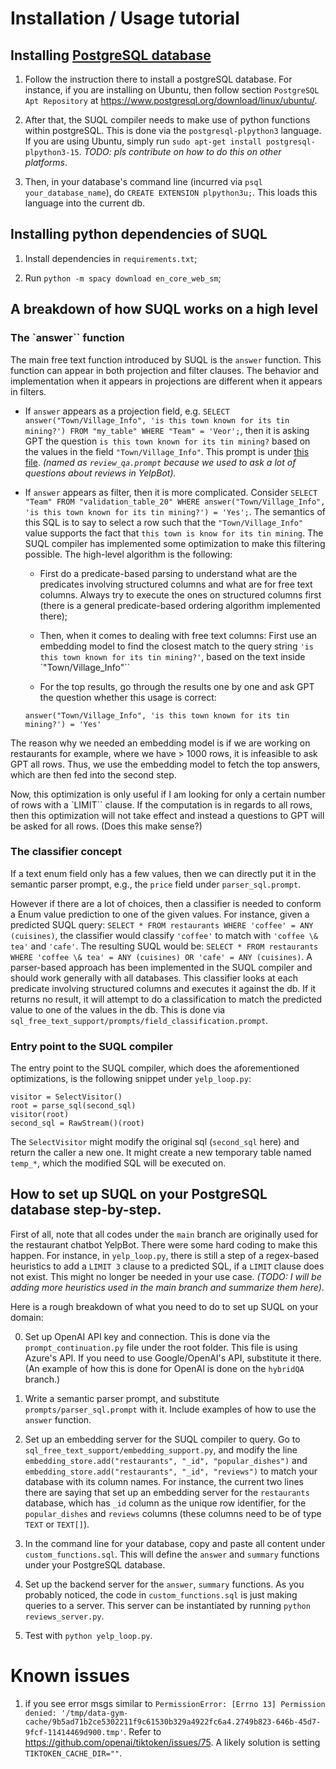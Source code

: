 # Installation / Usage tutorial

## Installing [PostgreSQL database](https://www.postgresql.org/)

1. Follow the instruction there to install a postgreSQL database. For instance, if you are installing on Ubuntu, then follow section `PostgreSQL Apt Repository` at https://www.postgresql.org/download/linux/ubuntu/.

2. After that, the SUQL compiler needs to make use of python functions within postgreSQL. This is done via the `postgresql-plpython3` language. If you are using Ubuntu, simply run `sudo apt-get install postgresql-plpython3-15`. *TODO: pls contribute on how to do this on other platforms*.

3. Then, in your database's command line (incurred via `psql your_database_name`), do `CREATE EXTENSION plpython3u;`. This loads this language into the current db.

## Installing python dependencies of SUQL

1. Install dependencies in `requirements.txt`;

2. Run `python -m spacy download en_core_web_sm`;

## A breakdown of how SUQL works on a high level

### The `answer`` function

The main free text function introduced by SUQL is the `answer` function. This function can appear in both projection and filter clauses. The behavior and implementation when it appears in projections are different when it appears in filters.

- If `answer` appears as a projection field, e.g. `SELECT answer("Town/Village_Info", 'is this town known for its tin mining?') FROM "my_table" WHERE "Team" = 'Veor';`, then it is asking GPT the question `is this town known for its tin mining?` based on the values in the field `"Town/Village_Info"`. This prompt is under [this file](prompts/review_qa.prompt). *(named as `review_qa.prompt` because we used to ask a lot of questions about reviews in YelpBot).*

- If `answer` appears as filter, then it is more complicated. Consider `SELECT "Team" FROM "validation_table_20" WHERE answer("Town/Village_Info", 'is this town known for its tin mining?') = 'Yes';`. The semantics of this SQL is to say to select a row such that the `"Town/Village_Info"` value supports the fact that `this town is know for its tin mining`. The SUQL compiler has implemented some optimization to make this filtering possible. The high-level algorithm is the following:
    
    - First do a predicate-based parsing to understand what are the predicates involving structured columns and what are for free text columns. Always try to execute the ones on structured columns first (there is a general predicate-based ordering algorithm implemented there);

    - Then, when it comes to dealing with free text columns: First use an embedding model to find the closest match to the query string `'is this town known for its tin mining?'`, based on the text inside `"Town/Village_Info"``

    - For the top results, go through the results one by one and ask GPT the question whether  this usage is correct:

    `answer("Town/Village_Info", 'is this town known for its tin mining?') = 'Yes'`

The reason why we needed an embedding model is if we are working on restaurants for example, where we have > 1000 rows, it is infeasible to ask GPT all rows. Thus, we use the embedding model to fetch the top answers, which are then fed into the second step.

Now, this optimization is only useful if I am looking for only a certain number of rows with a `LIMIT`` clause. If the computation is in regards to all rows, then this optimization will not take effect and instead a questions to GPT will be asked for all rows. (Does this make sense?)

### The classifier concept

If a text enum field only has a few values, then we can directly put it in the semantic parser prompt, e.g., the `price` field under `parser_sql.prompt`.

However if there are a lot of choices, then a classifier is needed to conform a Enum value prediction to one of the given values. For instance, given a predicted SUQL query: `SELECT * FROM restaurants WHERE 'coffee' = ANY (cuisines)`, the classifier would classify `'coffee'` to match with `'coffee \& tea'` and `'cafe'`. The resulting SUQL would be: `SELECT * FROM restaurants WHERE 'coffee \& tea' = ANY (cuisines) OR 'cafe' = ANY (cuisines)`. A parser-based approach has been implemented in the SUQL compiler and should work generally with all databases. This classifier looks at each predicate involving structured columns and executes it against the db. If it returns no result, it will attempt to do a classification to match the predicted value to one of the values in the db. This is done via `sql_free_text_support/prompts/field_classification.prompt`.

### Entry point to the SUQL compiler

The entry point to the SUQL compiler, which does the aforementioned optimizations, is the following snippet under `yelp_loop.py`:

```
visitor = SelectVisitor()
root = parse_sql(second_sql)
visitor(root)
second_sql = RawStream()(root)
```

The `SelectVisitor` might modify the original sql (`second_sql` here) and return the caller a new one. It might create a new temporary table named `temp_*`, which the modified SQL will be executed on.

## How to set up SUQL on your PostgreSQL database step-by-step.

First of all, note that all codes under the `main` branch are originally used for the restaurant chatbot YelpBot. There were some hard coding to make this happen. For instance, in `yelp_loop.py`, there is still a step of a regex-based heuristics to add a `LIMIT 3` clause to a predicted SQL, if a `LIMIT` clause does not exist. This might no longer be needed in your use case. *(TODO: I will be adding more heuristics used in the main branch and summarize them here)*.

Here is a rough breakdown of what you need to do to set up SUQL on your domain:

0. Set up OpenAI API key and connection. This is done via the `prompt_continuation.py` file under the root folder. This file is using Azure's API. If you need to use Google/OpenAI's API, substitute it there. (An example of how this is done for OpenAI is done on the `hybridQA` branch.)

1. Write a semantic parser prompt, and substitute `prompts/parser_sql.prompt` with it. Include examples of how to use the `answer` function.

2. Set up an embedding server for the SUQL compiler to query. Go to `sql_free_text_support/embedding_support.py`, and modify the line `embedding_store.add("restaurants", "_id", "popular_dishes")` and `embedding_store.add("restaurants", "_id", "reviews")` to match your database with its column names. For instance, the current two lines there are saying that set up an embedding server for the `restaurants` database, which has `_id` column as the unique row identifier, for the `popular_dishes` and `reviews` columns (these columns need to be of type `TEXT` or `TEXT[]`).

3. In the command line for your database, copy and paste all content under `custom_functions.sql`. This will define the `answer` and `summary` functions under your PostgreSQL database.

4. Set up the backend server for the `answer`, `summary` functions. As you probably noticed, the code in `custom_functions.sql` is just making queries to a server. This server can be instantiated by running `python reviews_server.py`.

5. Test with `python yelp_loop.py`.

# Known issues

1. if you see error msgs similar to `PermissionError: [Errno 13] Permission denied: '/tmp/data-gym-cache/9b5ad71b2ce5302211f9c61530b329a4922fc6a4.2749b823-646b-45d7-9fcf-11414469d900.tmp'`. Refer to https://github.com/openai/tiktoken/issues/75. A likely solution is setting `TIKTOKEN_CACHE_DIR=""`.